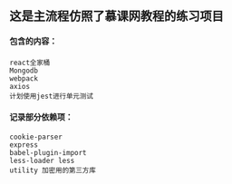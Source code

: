这是主流程仿照了慕课网教程的练习项目
-------
#### 包含的内容：
    react全家桶
    Mongodb
    webpack
    axios
    计划使用jest进行单元测试
#### 记录部分依赖项：
    cookie-parser
    express
    babel-plugin-import
    less-loader less
    utility 加密用的第三方库